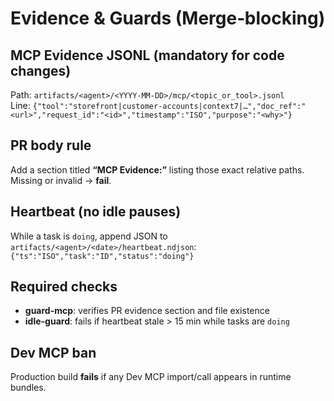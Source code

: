 # Evidence & Guards (Merge‑blocking)

## MCP Evidence JSONL (mandatory for code changes)

Path: `artifacts/<agent>/<YYYY‑MM‑DD>/mcp/<topic_or_tool>.jsonl`  
Line: `{"tool":"storefront|customer-accounts|context7|…","doc_ref":"<url>","request_id":"<id>","timestamp":"ISO","purpose":"<why>"}`

## PR body rule

Add a section titled **“MCP Evidence:”** listing those exact relative paths. Missing or invalid → **fail**.

## Heartbeat (no idle pauses)

While a task is `doing`, append JSON to `artifacts/<agent>/<date>/heartbeat.ndjson`:
`{"ts":"ISO","task":"ID","status":"doing"}`

## Required checks

- **guard-mcp**: verifies PR evidence section and file existence
- **idle-guard**: fails if heartbeat stale > 15 min while tasks are `doing`

## Dev MCP ban

Production build **fails** if any Dev MCP import/call appears in runtime bundles.
